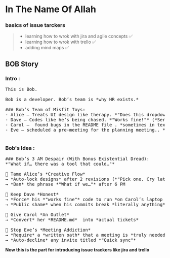 # In The Name Of Allah 

### basics of issue tarckers 
>- learning how to wrok with jira and agile concepts ✅
>- learning how to wrok with trello  ✅
>- adding mind maps ✅ 

## BOB Story  
### Intro : 
<pre>
This is Bob.  

Bob is a developer. Bob’s team is *why HR exists.*  

### Bob’s Team of Misfit Toys:  
- Alice – Treats UI design like therapy. *"Does this dropdown *spark joy*?"*  
- Dave – Codes like he’s being chased. *"Works fine!"* (*Server is on fire*)  
- Carol –  found bugs in the README file . *sometimes in text files*  
- Eve – scheduled a pre-meeting for the planning meeting.. *"This could’ve been an email… but here we are."*  

</pre>
### Bob's Idea :
<pre>
### Bob’s 3 AM Despair (With Bonus Existential Dread):  
*"What if… there was a tool that could…"*  

🔹 Tame Alice’s *Creative Flow*  
→ *Auto-lock designs* after 2 revisions (*"Pick one. Cry later."*)  
→ *Ban* the phrase *"What if we…"* after 6 PM  

🔹 Keep Dave *Honest*  
→ *Force* his *"works fine"* code to run *on Carol’s laptop first*  
→ *Public shame* when his commits break *literally anything*  

🔹 Give Carol *An Outlet*  
→ *Convert* her *README.md*  into *actual tickets*  

🔹 Stop Eve’s *Meeting Addiction*  
→ *Require* a *written oath* that a meeting is *truly needed*  
→ *Auto-decline* any invite titled *"Quick sync"*
</pre>

**Now this is the part for introducing issue trackers like jira and trello**

